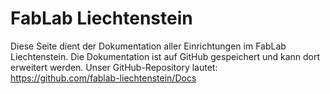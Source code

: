 FabLab Liechtenstein
====================

Diese Seite dient der Dokumentation aller Einrichtungen im FabLab Liechtenstein.
Die Dokumentation ist auf GitHub gespeichert und kann dort erweitert werden.
Unser GitHub-Repository lautet: https://github.com/fablab-liechtenstein/Docs